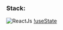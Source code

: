### Stack:
![ReactJs](https://img.shields.io/badge/-ReactJS-090909?style=for-the-badge&logo=React) [!useState](https://img.shields.io/badge/-useState-090909?style=for-the-badge&logo=React)
